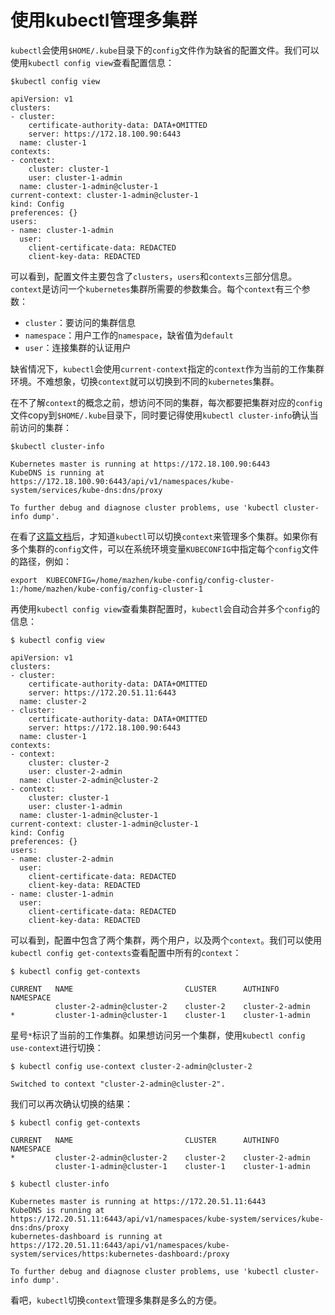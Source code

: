 
# 使用kubectl管理多集群

`kubectl`会使用`$HOME/.kube`目录下的`config`文件作为缺省的配置文件。我们可以使用`kubectl config view`查看配置信息：

```
$kubectl config view

apiVersion: v1
clusters:
- cluster:
    certificate-authority-data: DATA+OMITTED
    server: https://172.18.100.90:6443
  name: cluster-1
contexts:
- context:
    cluster: cluster-1
    user: cluster-1-admin
  name: cluster-1-admin@cluster-1
current-context: cluster-1-admin@cluster-1
kind: Config
preferences: {}
users:
- name: cluster-1-admin
  user:
    client-certificate-data: REDACTED
    client-key-data: REDACTED
```

可以看到，配置文件主要包含了`clusters`，`users`和`contexts`三部分信息。`context`是访问一个`kubernetes`集群所需要的参数集合。每个`context`有三个参数：

* `cluster`：要访问的集群信息
* `namespace`：用户工作的`namespace`，缺省值为`default`
* `user`：连接集群的认证用户
  
缺省情况下，`kubectl`会使用`current-context`指定的`context`作为当前的工作集群环境。不难想象，切换`context`就可以切换到不同的`kubernetes`集群。

在不了解`context`的概念之前，想访问不同的集群，每次都要把集群对应的`config`文件copy到`$HOME/.kube`目录下，同时要记得使用`kubectl cluster-info`确认当前访问的集群：

```
$kubectl cluster-info

Kubernetes master is running at https://172.18.100.90:6443
KubeDNS is running at https://172.18.100.90:6443/api/v1/namespaces/kube-system/services/kube-dns:dns/proxy

To further debug and diagnose cluster problems, use 'kubectl cluster-info dump'.
```

在看了[这篇文档](https://kubernetes.io/docs/tasks/access-application-cluster/configure-access-multiple-clusters/)后，才知道`kubectl`可以切换`context`来管理多个集群。如果你有多个集群的`config`文件，可以在系统环境变量`KUBECONFIG`中指定每个`config`文件的路径，例如：

```
export  KUBECONFIG=/home/mazhen/kube-config/config-cluster-1:/home/mazhen/kube-config/config-cluster-1
```

再使用`kubectl config view`查看集群配置时，`kubectl`会自动合并多个`config`的信息：

```
$ kubectl config view

apiVersion: v1
clusters:
- cluster:
    certificate-authority-data: DATA+OMITTED
    server: https://172.20.51.11:6443
  name: cluster-2
- cluster:
    certificate-authority-data: DATA+OMITTED
    server: https://172.18.100.90:6443
  name: cluster-1
contexts:
- context:
    cluster: cluster-2
    user: cluster-2-admin
  name: cluster-2-admin@cluster-2
- context:
    cluster: cluster-1
    user: cluster-1-admin
  name: cluster-1-admin@cluster-1
current-context: cluster-1-admin@cluster-1
kind: Config
preferences: {}
users:
- name: cluster-2-admin
  user:
    client-certificate-data: REDACTED
    client-key-data: REDACTED
- name: cluster-1-admin
  user:
    client-certificate-data: REDACTED
    client-key-data: REDACTED
```

可以看到，配置中包含了两个集群，两个用户，以及两个`context`。我们可以使用`kubectl config get-contexts`查看配置中所有的`context`：

```
$ kubectl config get-contexts

CURRENT   NAME                         CLUSTER      AUTHINFO           NAMESPACE
          cluster-2-admin@cluster-2    cluster-2    cluster-2-admin
*         cluster-1-admin@cluster-1    cluster-1    cluster-1-admin
```

星号`*`标识了当前的工作集群。如果想访问另一个集群，使用`kubectl config use-context`进行切换：

```
$ kubectl config use-context cluster-2-admin@cluster-2

Switched to context "cluster-2-admin@cluster-2".
```

我们可以再次确认切换的结果：

```
$ kubectl config get-contexts

CURRENT   NAME                         CLUSTER      AUTHINFO           NAMESPACE
*         cluster-2-admin@cluster-2    cluster-2    cluster-2-admin
          cluster-1-admin@cluster-1    cluster-1    cluster-1-admin

$ kubectl cluster-info

Kubernetes master is running at https://172.20.51.11:6443
KubeDNS is running at https://172.20.51.11:6443/api/v1/namespaces/kube-system/services/kube-dns:dns/proxy
kubernetes-dashboard is running at https://172.20.51.11:6443/api/v1/namespaces/kube-system/services/https:kubernetes-dashboard:/proxy

To further debug and diagnose cluster problems, use 'kubectl cluster-info dump'.
```

看吧，`kubectl`切换`context`管理多集群是多么的方便。